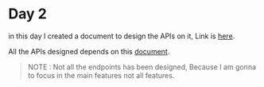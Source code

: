 # Day 2

in this day I created a document to design the APIs on it, Link is [here](https://lucid.app/lucidchart/91ef6861-5555-40d0-bf6a-62b2a1845900/edit?beaconFlowId=9BA57D1C959C2E45&invitationId=inv_2e5d7fad-c30d-42c2-a9b4-e77748c51886&page=0_0#).

All the APIs designed depends on this [document](https://lucid.app/lucidspark/93e0901f-fd33-4817-af9c-0cc6ce533511/edit?viewport_loc=-84%2C1040%2C2032%2C945%2C0_0&invitationId=inv_f2467779-a06e-4b60-9470-0347a8ab6ccf).

> NOTE : Not all the endpoints has been designed, Because I am gonna to focus in the main features not all features.